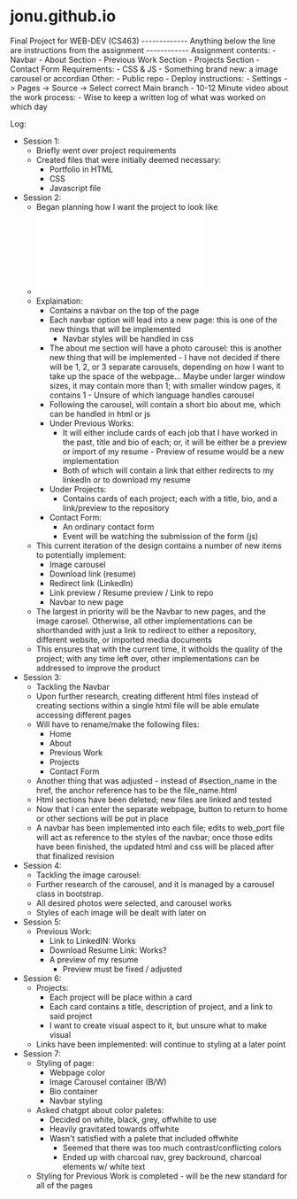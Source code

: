 # jonu.github.io
Final Project for WEB-DEV (CS463)
------------- Anything below the line are instructions from the assignment ------------
Assignment contents: 
    - Navbar
        - About Section
        - Previous Work Section
        - Projects Section
        - Contact Form
Requirements: 
    - CSS & JS
    - Something brand new: a image carousel or accordian 
Other: 
    - Public repo 
    - Deploy instructions: 
        - Settings -> Pages -> Source -> Select correct Main branch
    - 10-12 Minute video about the work process:
        - Wise to keep a written log of what was worked on which day 


Log: 
- Session 1: 
    - Briefly went over project requirements
    - Created files that were initially deemed necessary:
        - Portfolio in HTML
        - CSS 
        - Javascript file
- Session 2: 
    - Began planning how I want the project to look like
    - ![Project Design](media/final_project_design.pdf)
    - Explaination:
        - Contains a navbar on the top of the page
        - Each navbar option will lead into a new page: this is
            one of the new things that will be implemented
            - Navbar styles will be handled in css
        - The about me section will have a photo carousel: this is 
            another new thing that will be implemented
                - I have not decided if there will be 1, 2, or 3
                    separate carousels, depending on how I want to 
                    take up the space of the webpage... Maybe under
                    larger window sizes, it may contain more than 1; 
                    with smaller window pages, it contains 1
                - Unsure of which language handles carousel
        - Following the carousel, will contain a short bio about me,
            which can be handled in html or js
        - Under Previous Works: 
            - It will either include cards of each job that I have 
                worked in the past, title and bio of each; or, it 
                will be either be a preview or import of my resume
                    - Preview of resume would be a new implementation 
            - Both of which will contain a link that either redirects
                to my linkedIn or to download my resume
        - Under Projects:
            - Contains cards of each project; each with a title, bio,
                and a link/preview to the repository
        - Contact Form:
            - An ordinary contact form
            - Event will be watching the submission of the form (js)
    - This current iteration of the design contains a number of new
        items to potentially implement:
        - Image carousel
        - Download link (resume)
        - Redirect link (LinkedIn)
        - Link preview / Resume preview / Link to repo
        - Navbar to new page
    - The largest in priority will be the Navbar to new pages, and
        the image carosel. Otherwise, all other implementations can
        be shorthanded with just a link to redirect to either a 
        repository, different website, or imported media documents 
    - This ensures that with the current time, it witholds the quality
        of the project; with any time left over, other implementations
        can be addressed to improve the product
- Session 3: 
    - Tackling the Navbar
    - Upon further research, creating different html files instead of 
        creating sections within a single html file will be able 
        emulate accessing different pages 
    - Will have to rename/make the following files:
        - Home
        - About
        - Previous Work
        - Projects
        - Contact Form
    - Another thing that was adjusted - instead of #section_name
        in the href, the anchor reference has to be the file_name.html
    - Html sections have been deleted; new files are linked and tested
    - Now that I can enter the separate webpage, button to return to 
        home or other sections will be put in place
    - A navbar has been implemented into each file; edits to web_port
        file will act as reference to the styles of the navbar; once 
        those edits have been finished, the updated html and css will 
        be placed after that finalized revision
- Session 4:
    - Tackling the image carousel:
    - Further research of the carousel, and it is managed by a carousel
        class in bootstrap.
    - All desired photos were selected, and carousel works
    - Styles of each image will be dealt with later on
- Session 5:
    - Previous Work:
        - Link to LinkedIN: Works
        - Download Resume Link: Works?
        - A preview of my resume
            - Preview must be fixed / adjusted
- Session 6: 
    - Projects:
        - Each project will be place within a card
        - Each card contains a title, description of project, and a link to said project
        - I want to create visual aspect to it, but unsure what to make visual
    - Links have been implemented: will continue to styling at a
        later point
- Session 7: 
    - Styling of page:
        - Webpage color
        - Image Carousel container (B/W)
        - Bio container
        - Navbar styling
    - Asked chatgpt about color paletes: 
        - Decided on white, black, grey, offwhite to use
        - Heavily gravitated towards offwhite
        - Wasn't satisfied with a palete that included offwhite
            - Seemed that there was too much contrast/conflicting 
                colors
            - Ended up with charcoal nav, grey backround, 
                charcoal elements w/ white text
    - Styling for Previous Work is completed - will be the new 
        standard for all of the pages